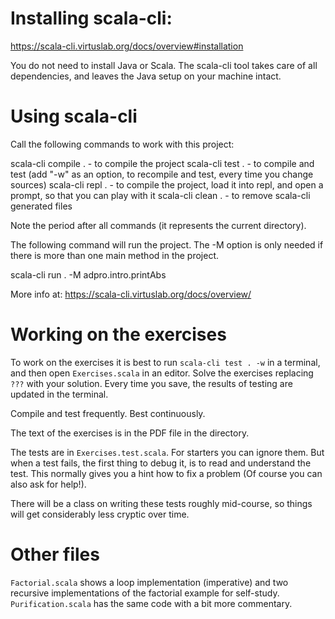 # Installing scala-cli:

https://scala-cli.virtuslab.org/docs/overview#installation

You do not need to install Java or Scala. The scala-cli tool takes
care of all dependencies, and leaves the Java setup on your
machine intact.

# Using scala-cli

Call the following commands to work with this project:

scala-cli compile . - to compile the project
scala-cli test .    - to compile and test (add "-w" as an option,
                      to recompile and test, every time you change
                      sources)
scala-cli repl .    - to compile the project, load it into repl,
                      and open a prompt, so that you can play with
                      it
scala-cli clean .   - to remove scala-cli generated files

Note the period after all commands (it represents the current
directory).

The following command will run the project. The -M option is only
needed if there is more than one main method in the project.

scala-cli run . -M adpro.intro.printAbs

More info at: https://scala-cli.virtuslab.org/docs/overview/

# Working on the exercises

To work on the exercises it is best to run `scala-cli test . -w`
in a terminal, and then open `Exercises.scala` in an editor. Solve
the exercises replacing `???` with your solution. Every time you
save, the results of testing are updated in the terminal.

Compile and test frequently. Best continuously.

The text of the exercises is in the PDF file in the directory.

The tests are in `Exercises.test.scala`. For starters you can ignore
them.  But when a test fails, the first thing to debug it, is to read
and understand the test. This normally gives you a hint how to fix a
problem (Of course you can also ask for help!).

There will be a class on writing these tests roughly mid-course, so
things will get considerably less cryptic over time.

# Other files

`Factorial.scala` shows a loop implementation (imperative) and two
recursive implementations of the factorial example for self-study.
`Purification.scala` has the same code with a bit more commentary.
